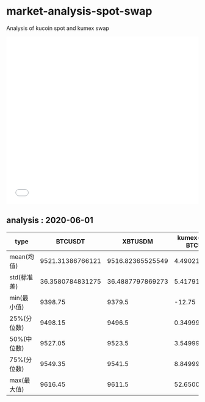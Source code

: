 # market-analysis-spot-swap
Analysis of kucoin spot and kumex swap 

<iframe width="100%" height="440" src="./data.html" frameborder="no" border="0" scrolling="no"></iframe>

## analysis : 2020-06-01

type | BTCUSDT | XBTUSDM | kumex-XBTUSDM-BTCUSDT_arb
---|---|---|---
mean(均值) | 9521.31386766121 | 9516.82365525549 | 4.49021241342069
std(标准差) | 36.3580784831275 | 36.4887797869273 | 5.41791886287829
min(最小值) | 9398.75 | 9379.5 | -12.75
25%(分位数) | 9498.15 | 9496.5 | 0.349999999998545
50%(中位数) | 9527.05 | 9523.5 | 3.54999999999927
75%(分位数) | 9549.35 | 9541.5 | 8.84999999999854
max(最大值) | 9616.45 | 9611.5 | 52.6500000000015
